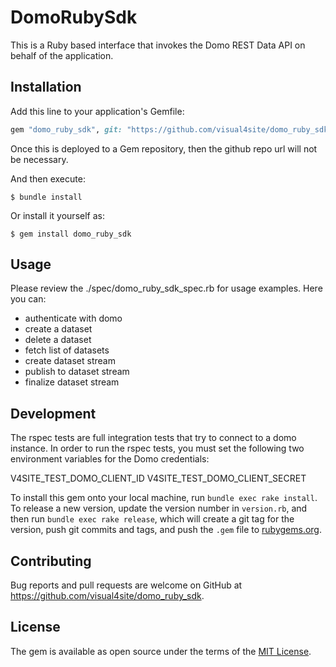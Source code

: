 # DomoRubySdk

This is a Ruby based interface that invokes the Domo REST Data API on behalf of the application.

## Installation

Add this line to your application's Gemfile:

```ruby
gem "domo_ruby_sdk", git: "https://github.com/visual4site/domo_ruby_sdk"
```
Once this is deployed to a Gem repository, then the github repo url will not be necessary.

And then execute:

    $ bundle install

Or install it yourself as:

    $ gem install domo_ruby_sdk

## Usage

Please review the ./spec/domo_ruby_sdk_spec.rb for usage examples. Here you can:

* authenticate with domo
* create a dataset
* delete a dataset
* fetch list of datasets
* create dataset stream
* publish to dataset stream
* finalize dataset stream



## Development

The rspec tests are full integration tests that try to connect to a domo instance. In order to run the rspec tests, you must set the following two environment variables for the Domo credentials:

V4SITE_TEST_DOMO_CLIENT_ID
V4SITE_TEST_DOMO_CLIENT_SECRET


To install this gem onto your local machine, run `bundle exec rake install`. To release a new version, update the version number in `version.rb`, and then run `bundle exec rake release`, which will create a git tag for the version, push git commits and tags, and push the `.gem` file to [rubygems.org](https://rubygems.org).

## Contributing

Bug reports and pull requests are welcome on GitHub at https://github.com/visual4site/domo_ruby_sdk.


## License

The gem is available as open source under the terms of the [MIT License](https://opensource.org/licenses/MIT).
